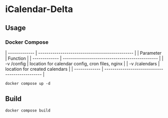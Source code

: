 # iCalendar-Delta

## Usage

### Docker Compose

| ------------- | ----------------------------------------------- |
| Parameter     | Function                                        |
| ------------- | ----------------------------------------------- |
| -v /config    | location for calendar config, cron files, nginx |
| -v /calendars | location for created calendars                  |
| ------------- | ----------------------------------------------- |

```/bin/bash
docker compose up -d
```

## Build

```/bin/bash
docker compose build
```
